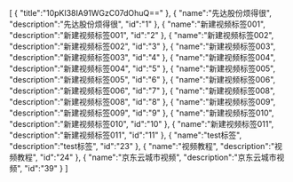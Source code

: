 [
	{
		"title":"10pKI38IA91WGzC07dOhuQ=="
	},
	{
		"name":"先达股份烦得很",
		"description":"先达股份烦得很",
		"id":"1"
	},
	{
		"name":"新建视频标签001",
		"description":"新建视频标签001",
		"id":"2"
	},
	{
		"name":"新建视频标签002",
		"description":"新建视频标签002",
		"id":"3"
	},
	{
		"name":"新建视频标签003",
		"description":"新建视频标签003",
		"id":"4"
	},
	{
		"name":"新建视频标签004",
		"description":"新建视频标签004",
		"id":"5"
	},
	{
		"name":"新建视频标签005",
		"description":"新建视频标签005",
		"id":"6"
	},
	{
		"name":"新建视频标签006",
		"description":"新建视频标签006",
		"id":"7"
	},
	{
		"name":"新建视频标签008",
		"description":"新建视频标签008",
		"id":"8"
	},
	{
		"name":"新建视频标签009",
		"description":"新建视频标签009",
		"id":"9"
	},
	{
		"name":"新建视频标签010",
		"description":"新建视频标签010",
		"id":"10"
	},
	{
		"name":"新建视频标签011",
		"description":"新建视频标签011",
		"id":"11"
	},
	{
		"name":"test标签",
		"description":"test标签",
		"id":"23"
	},
	{
		"name":"视频教程",
		"description":"视频教程",
		"id":"24"
	},
	{
		"name":"京东云城市视频",
		"description":"京东云城市视频",
		"id":"39"
	}
]